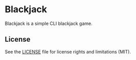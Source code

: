# Blackjack

Blackjack is a simple CLI blackjack game.

## License

See the [LICENSE](LICENSE.md) file for license rights and limitations (MIT).